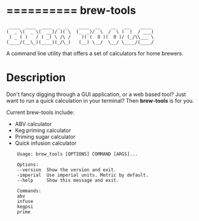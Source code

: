 ==========
brew-tools
==========
```
 ____  ____  ____  _  _    ____  __    __   __    ____
(  _ \(  _ \(  __)/ )( \  (_  _)/  \  /  \ (  )  / ___)
 ) _ ( )   / ) _) \ /\ /    )( (  O )(  O )/ (_/\\___ \
(____/(__\_)(____)(_/\_)   (__) \__/  \__/ \____/(____/
```


A command line utility that offers a set of calculators for home brewers.



Description
===========

Don't fancy digging through a GUI application, or a web based tool? Just want
to run a quick calculation in your terminal? Then **brew-tools** is for you.

Current brew-tools include:

* ABV calculator
* Keg priming calculator
* Priming sugar calculator
* Quick infusion calculator


```
    Usage: brew_tools [OPTIONS] COMMAND [ARGS]...

    Options:
    --version  Show the version and exit.
    -imperial  Use imperial units. Metric by default.
    --help     Show this message and exit.

    Commands:
    abv
    infuse
    kegpsi
    prime
```